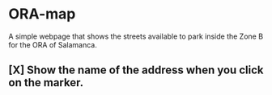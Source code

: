 # ORA-map
A simple webpage that shows the streets available to park inside the Zone B for the ORA of Salamanca.

## [X] Show the name of the address when you click on the marker.

